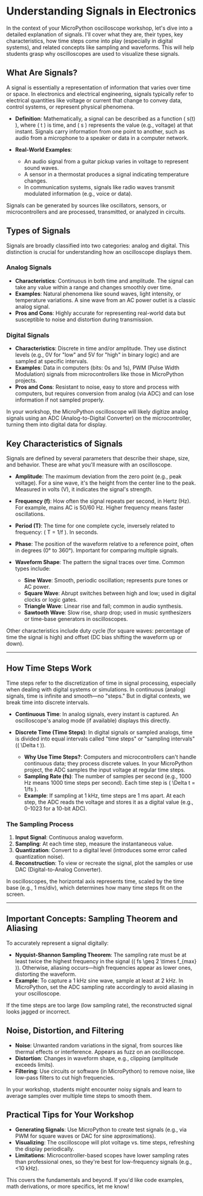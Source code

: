 # Understanding Signals in Electronics

In the context of your MicroPython oscilloscope workshop, let's dive into a detailed explanation of signals. I'll cover what they are, their types, key characteristics, how time steps come into play (especially in digital systems), and related concepts like sampling and waveforms. This will help students grasp why oscilloscopes are used to visualize these signals.

## What Are Signals?

A signal is essentially a representation of information that varies over time or space. In electronics and electrical engineering, signals typically refer to electrical quantities like voltage or current that change to convey data, control systems, or represent physical phenomena.

- **Definition**: Mathematically, a signal can be described as a function \( s(t) \), where \( t \) is time, and \( s \) represents the value (e.g., voltage) at that instant. Signals carry information from one point to another, such as audio from a microphone to a speaker or data in a computer network.
  
- **Real-World Examples**:
  - An audio signal from a guitar pickup varies in voltage to represent sound waves.
  - A sensor in a thermostat produces a signal indicating temperature changes.
  - In communication systems, signals like radio waves transmit modulated information (e.g., voice or data).

Signals can be generated by sources like oscillators, sensors, or microcontrollers and are processed, transmitted, or analyzed in circuits.

## Types of Signals

Signals are broadly classified into two categories: analog and digital. This distinction is crucial for understanding how an oscilloscope displays them.

### Analog Signals
- **Characteristics**: Continuous in both time and amplitude. The signal can take any value within a range and changes smoothly over time.
- **Examples**: Natural phenomena like sound waves, light intensity, or temperature variations. A sine wave from an AC power outlet is a classic analog signal.
- **Pros and Cons**: Highly accurate for representing real-world data but susceptible to noise and distortion during transmission.

### Digital Signals
- **Characteristics**: Discrete in time and/or amplitude. They use distinct levels (e.g., 0V for "low" and 5V for "high" in binary logic) and are sampled at specific intervals.
- **Examples**: Data in computers (bits: 0s and 1s), PWM (Pulse Width Modulation) signals from microcontrollers like those in MicroPython projects.
- **Pros and Cons**: Resistant to noise, easy to store and process with computers, but requires conversion from analog (via ADC) and can lose information if not sampled properly.

In your workshop, the MicroPython oscilloscope will likely digitize analog signals using an ADC (Analog-to-Digital Converter) on the microcontroller, turning them into digital data for display.




## Key Characteristics of Signals

Signals are defined by several parameters that describe their shape, size, and behavior. These are what you'll measure with an oscilloscope.

- **Amplitude**: The maximum deviation from the zero point (e.g., peak voltage). For a sine wave, it's the height from the center line to the peak. Measured in volts (V), it indicates the signal's strength.
  
- **Frequency (f)**: How often the signal repeats per second, in Hertz (Hz). For example, mains AC is 50/60 Hz. Higher frequency means faster oscillations.
  
- **Period (T)**: The time for one complete cycle, inversely related to frequency: \( T = 1/f \). In seconds.
  
- **Phase**: The position of the waveform relative to a reference point, often in degrees (0° to 360°). Important for comparing multiple signals.
  
- **Waveform Shape**: The pattern the signal traces over time. Common types include:
  - **Sine Wave**: Smooth, periodic oscillation; represents pure tones or AC power.
  - **Square Wave**: Abrupt switches between high and low; used in digital clocks or logic gates.
  - **Triangle Wave**: Linear rise and fall; common in audio synthesis.
  - **Sawtooth Wave**: Slow rise, sharp drop; used in music synthesizers or time-base generators in oscilloscopes.

Other characteristics include duty cycle (for square waves: percentage of time the signal is high) and offset (DC bias shifting the waveform up or down).

<hr>




## How Time Steps Work

Time steps refer to the discretization of time in signal processing, especially when dealing with digital systems or simulations. In continuous (analog) signals, time is infinite and smooth—no "steps." But in digital contexts, we break time into discrete intervals.

- **Continuous Time**: In analog signals, every instant is captured. An oscilloscope's analog mode (if available) displays this directly.

- **Discrete Time (Time Steps)**: In digital signals or sampled analogs, time is divided into equal intervals called "time steps" or "sampling intervals" (\( \Delta t \)).
  - **Why Use Time Steps?**: Computers and microcontrollers can't handle continuous data; they process discrete values. In your MicroPython project, the ADC samples the input voltage at regular time steps.
  - **Sampling Rate (fs)**: The number of samples per second (e.g., 1000 Hz means 1000 time steps per second). Each time step is \( \Delta t = 1/fs \).
  - **Example**: If sampling at 1 kHz, time steps are 1 ms apart. At each step, the ADC reads the voltage and stores it as a digital value (e.g., 0-1023 for a 10-bit ADC).

### The Sampling Process
1. **Input Signal**: Continuous analog waveform.
2. **Sampling**: At each time step, measure the instantaneous value.
3. **Quantization**: Convert to a digital level (introduces some error called quantization noise).
4. **Reconstruction**: To view or recreate the signal, plot the samples or use DAC (Digital-to-Analog Converter).

In oscilloscopes, the horizontal axis represents time, scaled by the time base (e.g., 1 ms/div), which determines how many time steps fit on the screen.

<hr>




## Important Concepts: Sampling Theorem and Aliasing

To accurately represent a signal digitally:
- **Nyquist-Shannon Sampling Theorem**: The sampling rate must be at least twice the highest frequency in the signal (\( fs \geq 2 \times f_{max} \)). Otherwise, aliasing occurs—high frequencies appear as lower ones, distorting the waveform.
- **Example**: To capture a 1 kHz sine wave, sample at least at 2 kHz. In MicroPython, set the ADC sampling rate accordingly to avoid aliasing in your oscilloscope.

If the time steps are too large (low sampling rate), the reconstructed signal looks jagged or incorrect.

## Noise, Distortion, and Filtering

- **Noise**: Unwanted random variations in the signal, from sources like thermal effects or interference. Appears as fuzz on an oscilloscope.
- **Distortion**: Changes in waveform shape, e.g., clipping (amplitude exceeds limits).
- **Filtering**: Use circuits or software (in MicroPython) to remove noise, like low-pass filters to cut high frequencies.

In your workshop, students might encounter noisy signals and learn to average samples over multiple time steps to smooth them.

## Practical Tips for Your Workshop

- **Generating Signals**: Use MicroPython to create test signals (e.g., via PWM for square waves or DAC for sine approximations).
- **Visualizing**: The oscilloscope will plot voltage vs. time steps, refreshing the display periodically.
- **Limitations**: Microcontroller-based scopes have lower sampling rates than professional ones, so they're best for low-frequency signals (e.g., <10 kHz).

This covers the fundamentals and beyond. If you'd like code examples, math derivations, or more specifics, let me know!
